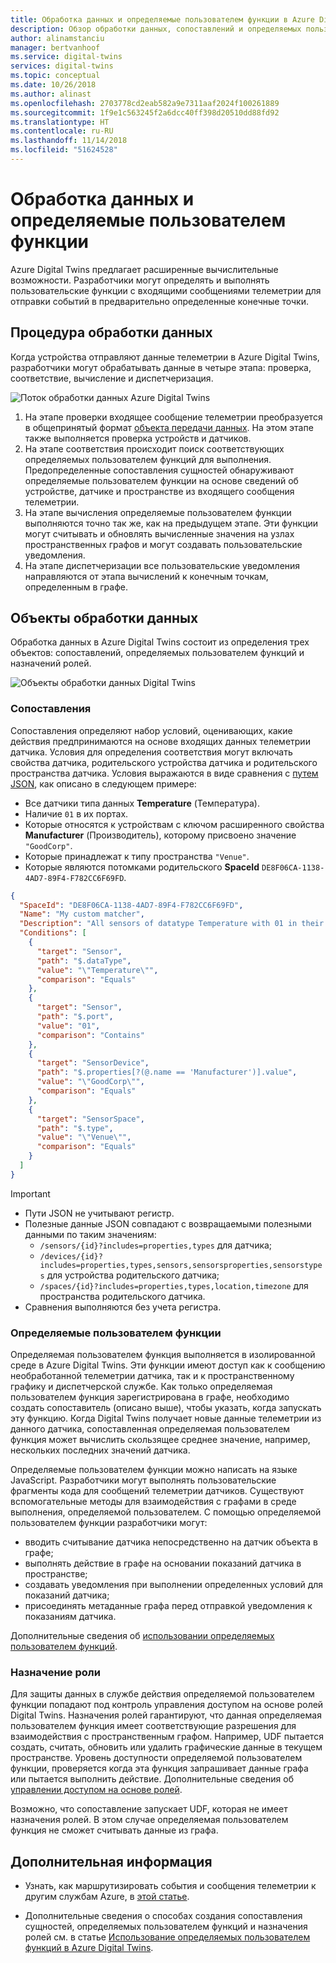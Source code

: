 ```yaml
---
title: Обработка данных и определяемые пользователем функции в Azure Digital Twins | Документация Майкрософт
description: Обзор обработки данных, сопоставлений и определяемых пользователем функций в Azure Digital Twins
author: alinamstanciu
manager: bertvanhoof
ms.service: digital-twins
services: digital-twins
ms.topic: conceptual
ms.date: 10/26/2018
ms.author: alinast
ms.openlocfilehash: 2703778cd2eab582a9e7311aaf2024f100261889
ms.sourcegitcommit: 1f9e1c563245f2a6dcc40ff398d20510dd88fd92
ms.translationtype: HT
ms.contentlocale: ru-RU
ms.lasthandoff: 11/14/2018
ms.locfileid: "51624528"
---
```

# <a name="data-processing-and-user-defined-functions"></a>Обработка данных и определяемые пользователем функции

Azure Digital Twins предлагает расширенные вычислительные возможности. Разработчики могут определять и выполнять пользовательские функции с входящими сообщениями телеметрии для отправки событий в предварительно определенные конечные точки.

## <a name="data-processing-flow"></a>Процедура обработки данных

Когда устройства отправляют данные телеметрии в Azure Digital Twins, разработчики могут обрабатывать данные в четыре этапа: проверка, соответствие, вычисление и диспетчеризация.

![Поток обработки данных Azure Digital Twins][1]

1. На этапе проверки входящее сообщение телеметрии преобразуется в общепринятый формат [объекта передачи данных](https://en.wikipedia.org/wiki/Data_transfer_object). На этом этапе также выполняется проверка устройств и датчиков.
1. На этапе соответствия происходит поиск соответствующих определяемых пользователем функций для выполнения. Предопределенные сопоставления сущностей обнаруживают определяемые пользователем функции на основе сведений об устройстве, датчике и пространстве из входящего сообщения телеметрии.
1. На этапе вычисления определяемые пользователем функции выполняются точно так же, как на предыдущем этапе. Эти функции могут считывать и обновлять вычисленные значения на узлах пространственных графов и могут создавать пользовательские уведомления.
1. На этапе диспетчеризации все пользовательские уведомления направляются от этапа вычислений к конечным точкам, определенным в графе.

## <a name="data-processing-objects"></a>Объекты обработки данных

Обработка данных в Azure Digital Twins состоит из определения трех объектов: сопоставлений, определяемых пользователем функций и назначений ролей.

![Объекты обработки данных Digital Twins][2]

### <a name="matchers"></a>Сопоставления

Сопоставления определяют набор условий, оценивающих, какие действия предпринимаются на основе входящих данных телеметрии датчика. Условия для определения соответствия могут включать свойства датчика, родительского устройства датчика и родительского пространства датчика. Условия выражаются в виде сравнения с [путем JSON](http://jsonpath.com/), как описано в следующем примере:

- Все датчики типа данных **Temperature** (Температура).
- Наличие `01` в их портах.
- Которые относятся к устройствам с ключом расширенного свойства **Manufacturer** (Производитель), которому присвоено значение `"GoodCorp"`.
- Которые принадлежат к типу пространства `"Venue"`.
- Которые являются потомками родительского **SpaceId** `DE8F06CA-1138-4AD7-89F4-F782CC6F69FD`.

```JSON
{
  "SpaceId": "DE8F06CA-1138-4AD7-89F4-F782CC6F69FD",
  "Name": "My custom matcher",
  "Description": "All sensors of datatype Temperature with 01 in their port that belong to devices with the extended property key Manufacturer set to the value GoodCorp and that belong to spaces of type Venue that are somewhere below space Id DE8F06CA-1138-4AD7-89F4-F782CC6F69FD",
  "Conditions": [
    {
      "target": "Sensor",
      "path": "$.dataType",
      "value": "\"Temperature\"",
      "comparison": "Equals"
    },
    {
      "target": "Sensor",
      "path": "$.port",
      "value": "01",
      "comparison": "Contains"
    },
    {
      "target": "SensorDevice",
      "path": "$.properties[?(@.name == 'Manufacturer')].value",
      "value": "\"GoodCorp\"",
      "comparison": "Equals"
    },
    {
      "target": "SensorSpace",
      "path": "$.type",
      "value": "\"Venue\"",
      "comparison": "Equals"
    }
  ]
}
```

> [!IMPORTANT]
> - Пути JSON не учитывают регистр.
> - Полезные данные JSON совпадают с возвращаемыми полезными данными по таким значениям:
>   - `/sensors/{id}?includes=properties,types` для датчика;
>   - `/devices/{id}?includes=properties,types,sensors,sensorsproperties,sensorstypes` для устройства родительского датчика;
>   - `/spaces/{id}?includes=properties,types,location,timezone` для пространства родительского датчика.
> - Сравнения выполняются без учета регистра.

### <a name="user-defined-functions"></a>Определяемые пользователем функции

Определяемая пользователем функция выполняется в изолированной среде в Azure Digital Twins. Эти функции имеют доступ как к сообщению необработанной телеметрии датчика, так и к пространственному графику и диспетчерской службе. Как только определяемая пользователем функция зарегистрирована в графе, необходимо создать сопоставитель (описано выше), чтобы указать, когда запускать эту функцию. Когда Digital Twins получает новые данные телеметрии из данного датчика, сопоставленная определяемая пользователем функция может вычислить скользящее среднее значение, например, нескольких последних значений датчика.

Определяемые пользователем функции можно написать на языке JavaScript. Разработчики могут выполнять пользовательские фрагменты кода для сообщений телеметрии датчиков. Существуют вспомогательные методы для взаимодействия с графами в среде выполнения, определяемой пользователем. С помощью определяемой пользователем функции разработчики могут:

- вводить считывание датчика непосредственно на датчик объекта в графе;
- выполнять действие в графе на основании показаний датчика в пространстве;
- создавать уведомления при выполнении определенных условий для показаний датчика;
- присоединять метаданные графа перед отправкой уведомления к показаниям датчика.

Дополнительные сведения об [использовании определяемых пользователем функций](how-to-user-defined-functions.md).

### <a name="role-assignment"></a>Назначение роли

Для защиты данных в службе действия определяемой пользователем функции попадают под контроль управления доступом на основе ролей Digital Twins. Назначения ролей гарантируют, что данная определяемая пользователем функция имеет соответствующие разрешения для взаимодействия с пространственным графом. Например, UDF пытается создать, считать, обновить или удалить графические данные в текущем пространстве. Уровень доступности определяемой пользователем функции, проверяется когда эта функция запрашивает данные графа или пытается выполнить действие. Дополнительные сведения об [управлении доступом на основе ролей](security-create-manage-role-assignments.md).

Возможно, что сопоставление запускает UDF, которая не имеет назначения ролей. В этом случае определяемая пользователем функция не сможет считывать данные из графа.

## <a name="next-steps"></a>Дополнительная информация

* Узнать, как маршрутизировать события и сообщения телеметрии к другим службам Azure, в [этой статье](concepts-events-routing.md).

* Дополнительные сведения о способах создания сопоставления сущностей, определяемых пользователем функций и назначения ролей см. в статье [Использование определяемых пользователем функций в Azure Digital Twins](how-to-user-defined-functions.md).

<!-- Images -->
[1]: media/concepts/digital-twins-data-processing-flow.png
[2]: media/concepts/digital-twins-user-defined-functions.png
